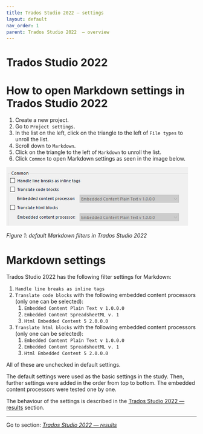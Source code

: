 ```yaml
---
title: Trados Studio 2022 — settings
layout: default
nav_order: 1
parent: Trados Studio 2022  — overview
---
```

Trados Studio 2022
===

# How to open Markdown settings in Trados Studio 2022

1. Create a new project.
2. Go to `Project settings`.
3. In the list on the left, click on the triangle to the left of `File types` to unroll the list.
4. Scroll down to `Markdown`.
5. Click on the triangle to the left of `Markdown` to unroll the list.
6. Click `Common` to open Markdown settings as seen in the image below.

![Default Markdown settings in Trados](./resources/images/screenshots/pasted-image-20230518002842.png)

*Figure 1: default Markdown filters in Trados Studio 2022*

# Markdown settings

Trados Studio 2022 has the following filter settings for Markdown:
1. `Handle line breaks as inline tags`
2. `Translate code blocks` with the following embedded content processors (only one can be selected):
	1. `Embedded Content Plain Text v 1.0.0.0`
	2. `Embedded Content SpreadsheetML v. 1`
	3. `Html Embedded Content 5 2.0.0.0`
3. `Translate html blocks` with the following embedded content processors (only one can be selected):
	1. `Embedded Content Plain Text v 1.0.0.0`
	2. `Embedded Content SpreadsheetML v. 1`
	3. `Html Embedded Content 5 2.0.0.0`

All of these are unchecked in default settings.

The default settings were used as the basic settings in the study. Then, further settings were added in the order from top to bottom. The embedded content processors were tested one by one.

The behaviour of the settings is described in the [Trados Studio 2022 — results](trados-02-results) section.

---

Go to section: [*Trados Studio 2022 — results*](trados-02-results)